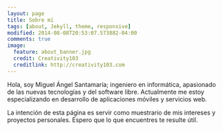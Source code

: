 ```yaml
---
layout: page
title: Sobre mí
tags: [about, Jekyll, theme, responsive]
modified: 2014-08-08T20:53:07.573882-04:00
comments: true
image:
  feature: about_banner.jpg
  credit: Creativity103
  creditlink: http://creativity103.com
---
```


Hola, soy Miguel Ángel Santamaría; ingeniero en informática, apasionado de las nuevas tecnologías y del software libre. Actualmente me estoy especializando en desarrollo de aplicaciones móviles y servicios web.

La intención de esta página es servir como muestrario de mis intereses y proyectos personales. Espero que lo que encuentres te resulte útil.